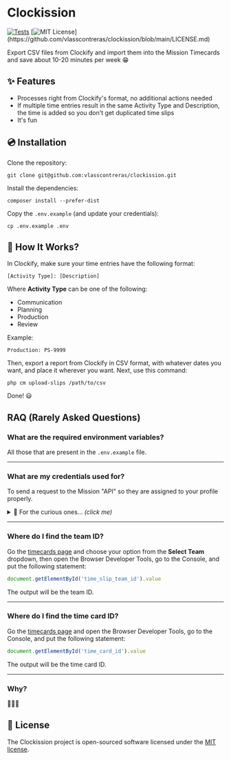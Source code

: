 # Clockission

[![Tests](https://github.com/vlasscontreras/clockission/actions/workflows/tests.yml/badge.svg)](https://github.com/vlasscontreras/clockission/actions/workflows/tests.yml)
[![MIT License](https://img.shields.io/apm/l/atomic-design-ui.svg?)](https://github.com/vlasscontreras/clockission/blob/main/LICENSE.md)

Export CSV files from Clockify and import them into the Mission Timecards and save about 10-20 minutes per week 😁

## ✨ Features

* Processes right from Clockify's format, no additional actions needed
* If multiple time entries result in the same Activity Type and Description, the time is added so you don't get duplicated time slips
* It's fun

## 💿 Installation

Clone the repository:

```shell
git clone git@github.com:vlasscontreras/clockission.git
```

Install the dependencies:

```shell
composer install --prefer-dist
```

Copy the `.env.example` (and update your credentials):

```shell
cp .env.example .env
```

## 🤔 How It Works?

In Clockify, make sure your time entries have the following format:

```
[Activity Type]: [Description]
```

Where **Activity Type** can be one of the following:

- Communication
- Planning
- Production
- Review

Example:

```
Production: PS-9999
```

Then, export a report from Clockify in CSV format, with whatever dates you want, and place it wherever you want. Next, use this command:

```shell
php cm upload-slips /path/to/csv
```

Done! 😃

## RAQ (Rarely Asked Questions)

### What are the required environment variables?

All those that are present in the `.env.example` file.

---

### What are my credentials used for?

To send a request to the Mission "API" so they are assigned to your profile properly.

<details>
<summary>👀 For the curious ones... <em>(click me)</em></summary>
<br>
You can see more details about the usage of your credentials and the interaction with the Mission "API" in the <code>src/Mission/Commands/UploadSlips.php</code> and <code>src/Mission/Client.php</code> files.
</details>

---

### Where do I find the team ID?

Go the [timecards page](https://app.mission.dev/platform/time_cards) and choose your option from the **Select Team** dropdown, then open the Browser Developer Tools, go to the Console, and put the following statement:

```javascript
document.getElementById('time_slip_team_id').value
```

The output will be the team ID.

---

### Where do I find the time card ID?

Go the [timecards page](https://app.mission.dev/platform/time_cards) and open the Browser Developer Tools, go to the Console, and put the following statement:

```javascript
document.getElementById('time_card_id').value
```

The output will be the time card ID.

---

### Why?

🤷🏻‍♂️

## 📄 License

The Clockission project is open-sourced software licensed under the [MIT license](LICENSE.md).
